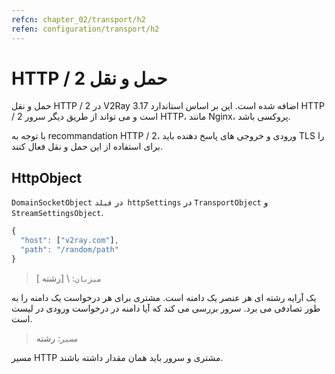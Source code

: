 ```yaml
---
refcn: chapter_02/transport/h2
refen: configuration/transport/h2
---
```

# HTTP / 2 حمل و نقل

حمل و نقل HTTP / 2 در V2Ray 3.17 اضافه شده است. این بر اساس استاندارد HTTP / 2 است و می تواند از طریق دیگر سرور HTTP، مانند Nginx، پروکسی باشد.

با توجه به recommandation HTTP / 2، ورودی و خروجی های پاسخ دهنده باید TLS را برای استفاده از این حمل و نقل فعال کنند.

## HttpObject

`DomainSocketObject` در `فیلد httpSettings` در `TransportObject` و `StreamSettingsObject`.

```javascript
{
  "host": ["v2ray.com"],
  "path": "/random/path"
}
```

> `میزبان`: \ [رشته \]

یک آرایه رشته ای هر عنصر یک دامنه است. مشتری برای هر درخواست یک دامنه را به طور تصادفی می برد. سرور بررسی می کند که آیا دامنه در درخواست ورودی در لیست است.

> `مسیر`: رشته

مسیر HTTP مشتری و سرور باید همان مقدار داشته باشند.